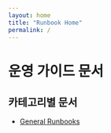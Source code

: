 ```yaml
---
layout: home
title: "Runbook Home"
permalink: /
---
```


# 운영 가이드 문서

## 카테고리별 문서
- [General Runbooks](/general/)
